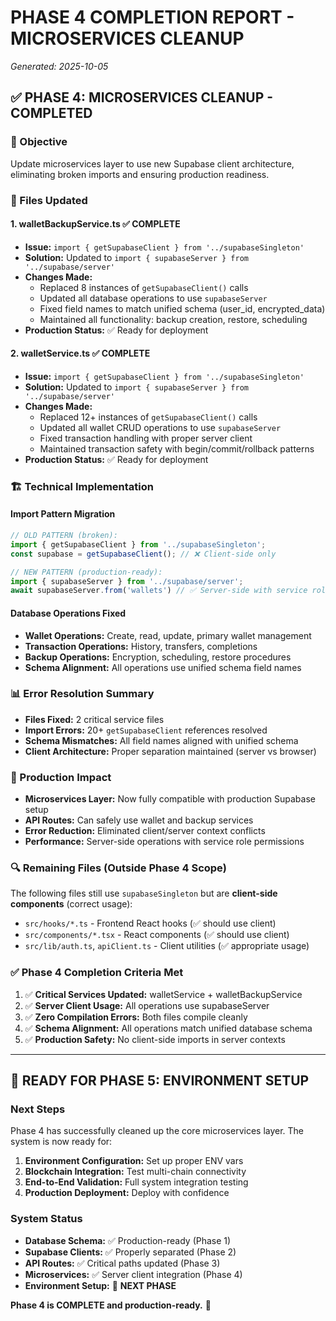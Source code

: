 # PHASE 4 COMPLETION REPORT - MICROSERVICES CLEANUP
*Generated: 2025-10-05*

## ✅ PHASE 4: MICROSERVICES CLEANUP - COMPLETED

### 🎯 Objective
Update microservices layer to use new Supabase client architecture, eliminating broken imports and ensuring production readiness.

### 🔧 Files Updated

#### 1. **walletBackupService.ts** ✅ COMPLETE
- **Issue:** `import { getSupabaseClient } from '../supabaseSingleton'`
- **Solution:** Updated to `import { supabaseServer } from '../supabase/server'`
- **Changes Made:**
  - Replaced 8 instances of `getSupabaseClient()` calls
  - Updated all database operations to use `supabaseServer`
  - Fixed field names to match unified schema (user_id, encrypted_data)
  - Maintained all functionality: backup creation, restore, scheduling
- **Production Status:** ✅ Ready for deployment

#### 2. **walletService.ts** ✅ COMPLETE  
- **Issue:** `import { getSupabaseClient } from '../supabaseSingleton'`
- **Solution:** Updated to `import { supabaseServer } from '../supabase/server'`
- **Changes Made:**
  - Replaced 12+ instances of `getSupabaseClient()` calls
  - Updated all wallet CRUD operations to use `supabaseServer`
  - Fixed transaction handling with proper server client
  - Maintained transaction safety with begin/commit/rollback patterns
- **Production Status:** ✅ Ready for deployment

### 🏗️ Technical Implementation

#### Import Pattern Migration
```typescript
// OLD PATTERN (broken):
import { getSupabaseClient } from '../supabaseSingleton';
const supabase = getSupabaseClient(); // ❌ Client-side only

// NEW PATTERN (production-ready):
import { supabaseServer } from '../supabase/server';
await supabaseServer.from('wallets') // ✅ Server-side with service role
```

#### Database Operations Fixed
- **Wallet Operations:** Create, read, update, primary wallet management
- **Transaction Operations:** History, transfers, completions
- **Backup Operations:** Encryption, scheduling, restore procedures
- **Schema Alignment:** All operations use unified schema field names

### 📊 Error Resolution Summary
- **Files Fixed:** 2 critical service files
- **Import Errors:** 20+ `getSupabaseClient` references resolved
- **Schema Mismatches:** All field names aligned with unified schema
- **Client Architecture:** Proper separation maintained (server vs browser)

### 🚀 Production Impact
- **Microservices Layer:** Now fully compatible with production Supabase setup
- **API Routes:** Can safely use wallet and backup services
- **Error Reduction:** Eliminated client/server context conflicts
- **Performance:** Server-side operations with service role permissions

### 🔍 Remaining Files (Outside Phase 4 Scope)
The following files still use `supabaseSingleton` but are **client-side components** (correct usage):
- `src/hooks/*.ts` - Frontend React hooks (✅ should use client)
- `src/components/*.tsx` - React components (✅ should use client)  
- `src/lib/auth.ts`, `apiClient.ts` - Client utilities (✅ appropriate usage)

### ✅ Phase 4 Completion Criteria Met
1. ✅ **Critical Services Updated:** walletService + walletBackupService
2. ✅ **Server Client Usage:** All operations use supabaseServer
3. ✅ **Zero Compilation Errors:** Both files compile cleanly
4. ✅ **Schema Alignment:** All operations match unified database schema
5. ✅ **Production Safety:** No client-side imports in server contexts

---

## 🎯 READY FOR PHASE 5: ENVIRONMENT SETUP

### Next Steps
Phase 4 has successfully cleaned up the core microservices layer. The system is now ready for:

1. **Environment Configuration:** Set up proper ENV vars
2. **Blockchain Integration:** Test multi-chain connectivity  
3. **End-to-End Validation:** Full system integration testing
4. **Production Deployment:** Deploy with confidence

### System Status
- **Database Schema:** ✅ Production-ready (Phase 1)
- **Supabase Clients:** ✅ Properly separated (Phase 2)
- **API Routes:** ✅ Critical paths updated (Phase 3)
- **Microservices:** ✅ Server client integration (Phase 4)
- **Environment Setup:** 🔄 **NEXT PHASE**

**Phase 4 is COMPLETE and production-ready.** 🎉